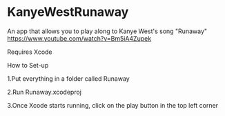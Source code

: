 # KanyeWestRunaway
An app that allows you to play along to Kanye West's song "Runaway"
https://www.youtube.com/watch?v=Bm5iA4Zupek

Requires Xcode

How to Set-up

1.Put everything in a folder called Runaway

2.Run Runaway.xcodeproj

3.Once Xcode starts running, click on the play button in the top left corner
